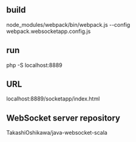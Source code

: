 ## build

node_modules/webpack/bin/webpack.js --config webpack.websocketapp.config.js


## run

php -S localhost:8889

## URL

localhost:8889/socketapp/index.html

## WebSocket server repository
TakashiOshikawa/java-websocket-scala
